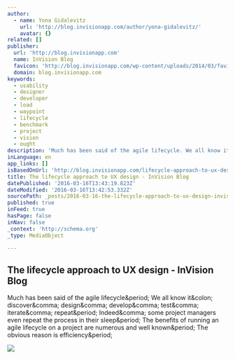 ```yaml
---
author:
  - name: Yona Gidalevitz
    url: 'http://blog.invisionapp.com/author/yona-gidalevitz/'
    avatar: {}
related: []
publisher:
  url: 'http://blog.invisionapp.com'
  name: InVision Blog
  favicon: 'http://blog.invisionapp.com/wp-content/uploads/2014/03/favicon.png'
  domain: blog.invisionapp.com
keywords:
  - usability
  - designer
  - developer
  - load
  - waypoint
  - lifecycle
  - benchmark
  - project
  - vision
  - ought
description: 'Much has been said of the agile lifecycle. We all know it: discover, design, develop, test, iterate, repeat. Indeed, some project managers even repeat the process in their sleep. The benefits of running an agile lifecycle on a project are numerous and well known. The obvious reason is efficiency.'
inLanguage: en
app_links: []
isBasedOnUrl: 'http://blog.invisionapp.com/lifecycle-approach-to-ux-design/'
title: The lifecycle approach to UX design - InVision Blog
datePublished: '2016-03-16T13:43:19.823Z'
dateModified: '2016-03-16T13:42:53.332Z'
sourcePath: _posts/2016-03-16-the-lifecycle-approach-to-ux-design-invision-blog.md
published: true
inFeed: true
hasPage: false
inNav: false
_context: 'http://schema.org'
_type: MediaObject

---
```

<article style=""><h1>The lifecycle approach to UX design - InVision Blog</h1><p>Much has been said of the agile lifecycle&amp;period; We all know it&amp;colon; discover&amp;comma; design&amp;comma; develop&amp;comma; test&amp;comma; iterate&amp;comma; repeat&amp;period; Indeed&amp;comma; some project managers even repeat the process in their sleep&amp;period; The benefits of running an agile lifecycle on a project are numerous and well known&amp;period; The obvious reason is efficiency&amp;period;</p><img src="http://s3.amazonaws.com/blog.invisionapp.com/uploads/2016/03/lifecycle-01.jpg" /></article>